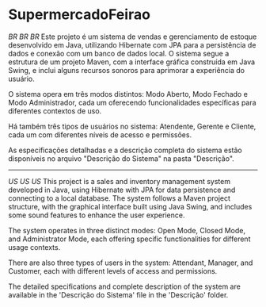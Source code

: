 # SupermercadoFeirao
 
*BR BR BR* Este projeto é um sistema de vendas e gerenciamento de estoque desenvolvido em Java, utilizando Hibernate com JPA para a persistência de dados e conexão com um banco de dados local. O sistema segue a estrutura de um projeto Maven, com a interface gráfica construída em Java Swing, e inclui alguns recursos sonoros para aprimorar a experiência do usuário.

O sistema opera em três modos distintos: Modo Aberto, Modo Fechado e Modo Administrador, cada um oferecendo funcionalidades específicas para diferentes contextos de uso.

Há também três tipos de usuários no sistema: Atendente, Gerente e Cliente, cada um com diferentes níveis de acesso e permissões.

As especificações detalhadas e a descrição completa do sistema estão disponíveis no arquivo "Descrição do Sistema" na pasta "Descrição".

------------------------------------------------------------------------------

*US US US* This project is a sales and inventory management system developed in Java, using Hibernate with JPA for data persistence and connecting to a local database. The system follows a Maven project structure, with the graphical interface built using Java Swing, and includes some sound features to enhance the user experience.

The system operates in three distinct modes: Open Mode, Closed Mode, and Administrator Mode, each offering specific functionalities for different usage contexts.

There are also three types of users in the system: Attendant, Manager, and Customer, each with different levels of access and permissions.

The detailed specifications and complete description of the system are available in the 'Descrição do Sistema' file in the 'Descrição' folder.